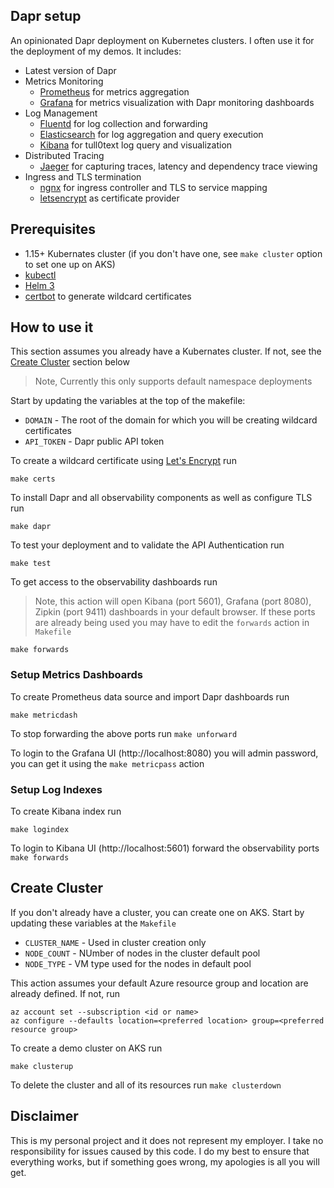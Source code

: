 ## Dapr setup

An opinionated Dapr deployment on Kubernetes clusters. I often use it for the deployment of my demos. It includes:

* Latest version of Dapr
* Metrics Monitoring
  * [Prometheus](https://prometheus.io/) for metrics aggregation
  * [Grafana](https://grafana.com/) for metrics visualization with Dapr monitoring dashboards
* Log Management
  * [Fluentd](https://www.fluentd.org/) for log collection and forwarding
  * [Elasticsearch](https://www.elastic.co/) for log aggregation and query execution
  * [Kibana](https://www.elastic.co/products/kibana) for tull0text log query and visualization
* Distributed Tracing
  * [Jaeger](https://www.jaegertracing.io/) for capturing traces, latency and dependency trace viewing
* Ingress and TLS termination
  * [ngnx](https://nginx.org/en/) for ingress controller and TLS to service mapping 
  * [letsencrypt](https://letsencrypt.org/) as certificate provider
  
## Prerequisites

* 1.15+ Kubernates cluster (if you don't have one, see `make cluster` option to set one up on AKS)
* [kubectl](https://kubernetes.io/docs/tasks/tools/install-kubectl/)
* [Helm 3](https://helm.sh/docs/intro/install/)
* [certbot](https://certbot.eff.org/) to generate wildcard certificates 

## How to use it

This section assumes you already have a Kubernates cluster. If not, see the [Create Cluster](#create-cluster) section below

> Note, Currently this only supports default namespace deployments

Start by updating the variables at the top of the makefile:

* `DOMAIN` - The root of the domain for which you will be creating wildcard certificates
* `API_TOKEN` - Dapr public API token 


To create a wildcard certificate using [Let's Encrypt](https://letsencrypt.org/) run

```shell
make certs
```

To install Dapr and all observability components as well as configure TLS run 

```shell
make dapr
```

To test your deployment and to validate the API Authentication run

```shell
make test
```

To get access to the observability dashboards run

> Note, this action will open Kibana (port 5601), Grafana (port 8080), Zipkin (port 9411) dashboards in your default browser. If these ports are already being used you may have to edit the `forwards` action in `Makefile`

```shell
make forwards
```

### Setup Metrics Dashboards

To create Prometheus data source and import Dapr dashboards run 

```shell
make metricdash
```

To stop forwarding the above ports run `make unforward`

To login to the Grafana UI (http://localhost:8080) you will admin password, you can get it using the `make metricpass` action

### Setup Log Indexes 

To create Kibana index run 

```shell
make logindex
```

To login to Kibana UI (http://localhost:5601) forward the observability ports `make forwards`

## Create Cluster

If you don't already have a cluster, you can create one on AKS. Start by updating these variables at the `Makefile`

* `CLUSTER_NAME` - Used in cluster creation only 
* `NODE_COUNT` - NUmber of nodes in the cluster default pool
* `NODE_TYPE` - VM type used for the nodes in default pool 

This action assumes your default Azure resource group and location are already defined. If not, run

```shell
az account set --subscription <id or name>
az configure --defaults location=<preferred location> group=<preferred resource group>
```

To create a demo cluster on AKS run

```shell
make clusterup
```

To delete the cluster and all of its resources run `make clusterdown`

## Disclaimer

This is my personal project and it does not represent my employer. I take no responsibility for issues caused by this code. I do my best to ensure that everything works, but if something goes wrong, my apologies is all you will get.